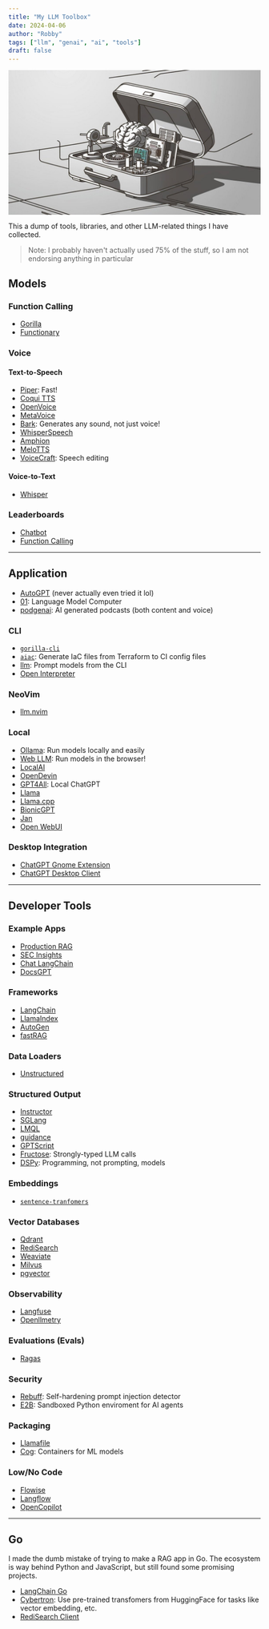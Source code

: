 ```yaml
---
title: "My LLM Toolbox"
date: 2024-04-06
author: "Robby"
tags: ["llm", "genai", "ai", "tools"]
draft: false
---
```


<div style="display: flex;">
  <img src="/img/llm-toolbox.jpg" style="width: 100%; object-fit: contain;" />
</div>



This a dump of tools, libraries, and other LLM-related things I have collected.

> Note: I probably haven't actually used 75% of the stuff, so I am not endorsing anything in particular

## Models

### Function Calling

  - [Gorilla](https://github.com/ShishirPatil/gorilla?tab=readme-ov-file)
  - [Functionary](https://github.com/MeetKai/functionary)

### Voice

#### Text-to-Speech

  - [Piper](https://github.com/rhasspy/piper): Fast!
  - [Coqui TTS](https://github.com/coqui-ai/TTS)
  - [OpenVoice](https://github.com/myshell-ai/OpenVoice)
  - [MetaVoice](https://github.com/metavoiceio/metavoice-src)
  - [Bark](https://github.com/suno-ai/bark): Generates any sound, not just voice!
  - [WhisperSpeech](https://github.com/collabora/WhisperSpeech)
  - [Amphion](https://github.com/open-mmlab/Amphion)
  - [MeloTTS](https://github.com/myshell-ai/MeloTTS)
  - [VoiceCraft](https://github.com/jasonppy/VoiceCraft): Speech editing

#### Voice-to-Text

  - [Whisper](https://github.com/openai/whisper)

### Leaderboards

  - [Chatbot](https://chat.lmsys.org/?arena)
  - [Function Calling](https://gorilla.cs.berkeley.edu/leaderboard)


---


## Application

  - [AutoGPT](https://github.com/Significant-Gravitas/AutoGPT) (never actually even tried it lol)
  - [01](https://github.com/OpenInterpreter/01): Language Model Computer
  - [podgenai](https://github.com/impredicative/podgenai?tab=readme-ov-file): AI generated podcasts (both content and voice)

### CLI

  - [`gorilla-cli`](https://github.com/gorilla-llm/gorilla-cli)
  - [`aiac`](https://github.com/gofireflyio/aiac): Generate IaC files from Terraform to CI config files
  - [llm](https://github.com/simonw/llm?tab=readme-ov-file): Prompt models from the CLI
  - [Open Interpreter](https://github.com/OpenInterpreter/open-interpreter)

### NeoVim

  - [llm.nvim](https://github.com/huggingface/llm.nvim)

### Local

  - [Ollama](https://github.com/ollama/ollama): Run models locally and easily
  - [Web LLM](https://github.com/mlc-ai/web-llm): Run models in the browser!
  - [LocalAI](https://github.com/mudler/LocalAI)
  - [OpenDevin](https://github.com/OpenDevin/OpenDevin)
  - [GPT4All](https://github.com/nomic-ai/gpt4all): Local ChatGPT
  - [Llama](https://github.com/meta-llama/llama)
  - [Llama.cpp](https://github.com/ggerganov/llama.cpp)
  - [BionicGPT](https://github.com/bionic-gpt/bionic-gpt)
  - [Jan](https://github.com/janhq/jan)
  - [Open WebUI](https://github.com/open-webui/open-webui)

### Desktop Integration

  - [ChatGPT Gnome Extension](https://github.com/HorrorPills/ChatGPT-Gnome-Desktop-Extension)
  - [ChatGPT Desktop Client](https://github.com/lencx/ChatGPT)


---


## Developer Tools

### Example Apps

  - [Production RAG](https://github.com/ray-project/llm-applications)
  - [SEC Insights](https://github.com/run-llama/sec-insights)
  - [Chat LangChain](https://github.com/langchain-ai/chat-langchain)
  - [DocsGPT](https://github.com/arc53/DocsGPT)

### Frameworks

  - [LangChain](https://github.com/langchain-ai/langchain/)
  - [LlamaIndex](https://github.com/run-llama/llama_index)
  - [AutoGen](https://github.com/microsoft/autogen)
  - [fastRAG](https://github.com/IntelLabs/fastRAG?tab=readme-ov-file)

### Data Loaders

  - [Unstructured](https://github.com/Unstructured-IO/unstructured)

### Structured Output

  - [Instructor](https://github.com/jxnl/instructor)
  - [SGLang](https://github.com/sgl-project/sglang)
  - [LMQL](https://github.com/eth-sri/lmql)
  - [guidance](https://github.com/guidance-ai/guidance)
  - [GPTScript](https://github.com/gptscript-ai/gptscript)
  - [Fructose](https://github.com/bananaml/fructose): Strongly-typed LLM calls
  - [DSPy](https://github.com/stanfordnlp/dspy): Programming, not prompting, models

### Embeddings

  - [`sentence-tranfomers`](https://github.com/UKPLab/sentence-transformers)

### Vector Databases

  - [Qdrant](https://github.com/qdrant/qdrant)
  - [RediSearch](https://github.com/RediSearch/RediSearch)
  - [Weaviate](https://github.com/weaviate/weaviate)
  - [Milvus](https://github.com/milvus-io/milvus)
  - [pgvector](https://github.com/pgvector/pgvector)

### Observability

  - [Langfuse](https://github.com/langfuse/langfuse)
  - [Openllmetry](https://github.com/traceloop/openllmetry)

### Evaluations (Evals)

  - [Ragas](https://github.com/explodinggradients/ragas)

### Security

  - [Rebuff](https://github.com/protectai/rebuff): Self-hardening prompt injection detector
  - [E2B](https://github.com/e2b-dev/E2B): Sandboxed Python enviroment for AI agents

### Packaging

  - [Llamafile](https://github.com/Mozilla-Ocho/llamafile)
  - [Cog](https://github.com/replicate/cog): Containers for ML models

### Low/No Code

  - [Flowise](https://github.com/FlowiseAI/Flowise)
  - [Langflow](https://github.com/logspace-ai/langflow)
  - [OpenCopilot](https://github.com/openchatai/OpenCopilot)


---


## Go

  I made the dumb mistake of trying to make a RAG app in Go. The ecosystem is way behind Python and JavaScript, but still found some promising projects.

  - [LangChain Go](https://github.com/tmc/langchaingo)
  - [Cybertron](https://github.com/nlpodyssey/cybertron): Use pre-trained transfomers from HuggingFace for tasks like vector embedding, etc.
  - [RediSearch Client](https://github.com/redis/rueidis)


